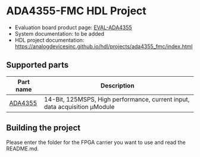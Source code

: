 # ADA4355-FMC HDL Project

- Evaluation board product page: [EVAL-ADA4355](https://www.analog.com/eval-ada4355.html)
- System documentation: to be added
- HDL project documentation: https://analogdevicesinc.github.io/hdl/projects/ada4355_fmc/index.html

## Supported parts

| Part name                                      | Description                                                  |
|------------------------------------------------|--------------------------------------------------------------|
| [ADA4355](https://www.analog.com/ada4355) | 14-Bit, 125MSPS, High performance, current input, data acquisition μModule |

## Building the project

Please enter the folder for the FPGA carrier you want to use and read the README.md.